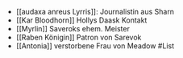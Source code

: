 * [[audaxa anreus Lyrris]]: Journalistin aus Sharn
* [[Kar Bloodhorn]] Hollys Daask Kontakt 
* [[Myrlin]] Saveroks ehem. Meister
* [[Raben Königin]] Patron von Sarevok
* [[Antonia]] verstorbene Frau von Meadow
#List 